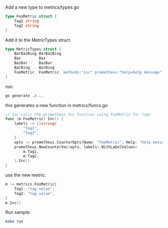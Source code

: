 Add a new type to metrics/types.go
```go
type FooMetric struct {
	Tag1 string
	Tag2 string
}
```

Add it to the MetricTypes struct
```go
type MetricTypes struct {
	BarBazBing BarBazBing
	Baz        Baz
	BazBar     BazBar
	BarBing    BarBing
	FooMetric  FooMetric `methods:"inc" prometheus:"help=help message"`
}
```

run:
```bash
go generate ./...
```

this generates a new function in metrics/funcs.go
```go
// Inc calls the prometheus Inc function using FooMetric for tags
func (m FooMetric) Inc() {
	labels := []string{
		"Tag1",
		"Tag2",
	}
	opts := prometheus.CounterOpts{Name: "FooMetric", Help: "help message"}
	prometheus.NewCounterVec(opts, labels).WithLabelValues(
		m.Tag1,
		m.Tag2,
	).Inc()
}
```

use the new metric:
```go
m := metrics.FooMetric{
	Tag1: "tag value",
	Tag2: "tag value",
}
m.Inc()
```

Run sample:
```bash
make run
```

